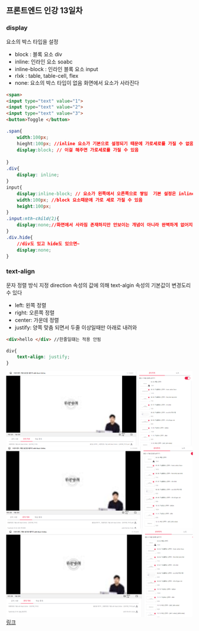## 프론트엔드 인강 13일차
### display
요소의 박스 타입을 설정
* block : 블록 요소 div
* inline: 인라인 요소 soabc
* inline-block : 인라인 블록 요소 input
* rlxk : table, table-cell, flex
* none: 요소의 박스 타입이 없음 화면에서 요소가 사라진다
``` html
<span>
<input type="text" value="1">
<input type="text" value="2">
<input type="text" value="3">
<button>Toggle </button>
```
``` css
.span{
    width:100px;
    hieght:100px; //inline 요소가 기본으로 설정되기 때문에 가로세로를 가질 수 없음
    display:block; // 이걸 해주면 가로세로를 가질 수 있음

}
.div{
    display: inline;
}
input{
    display:inline-block; // 요소가 왼쪽에서 오른쪽으로 쌓임  기본 설정은 inline
    width:100px; //block 요소때문에 가로 세로 가질 수 있음
    height:100px;
}
.input:nth-child(2){
    display:none;//화면에서 사라짐 존재하지만 안보이는 개념이 아니라 완벽하게 없어지는 개념
}
.div.hide{
    //div도 있고 hide도 있으면~
    display:none;
}
```

### text-align
문자 정렬 방식 지정
direction 속성의 값에 의해 text-algin 속성의 기본값이 변경도리 수 있다
* left: 왼쪽 정렬
* right: 오른쪽 정렬
* center: 가운데 정렬
* justify: 양쪽 맞춤 되면서 두줄 이상일때만 아래로 내려와
``` html
<div>hello </div> //한줄일떄는 적용 안됨
```
``` css
div{
    text-align: justify;
}
```

![screenshot](./img/1027_1.PNG)
![screenshot](./img/1027_2.PNG)
![screenshot](./img/1027_3.PNG)
[링크](https://bit.ly/3m0t8GM)
